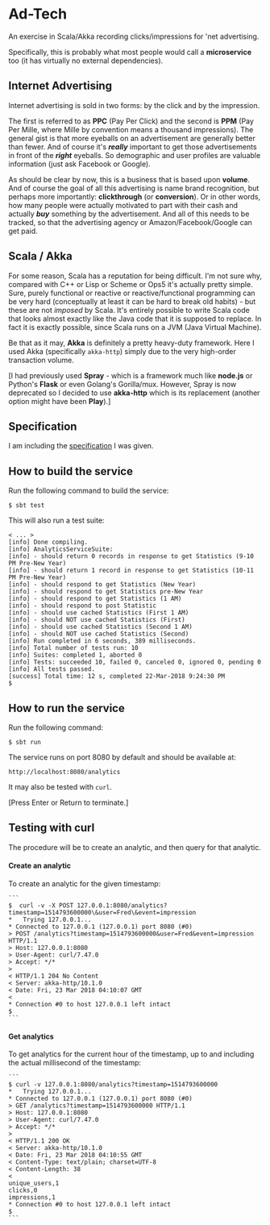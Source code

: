 # Ad-Tech

An exercise in Scala/Akka recording clicks/impressions for 'net advertising.

Specifically, this is probably what most people would call a __microservice__
too (it has virtually no external dependencies).

## Internet Advertising

Internet advertising is sold in two forms: by the click and by the impression.

The first is referred to as __PPC__ (Pay Per Click) and the second is __PPM__
(Pay Per Mille, where Mille by convention means a thousand impressions).
The general gist is that more eyeballs on an advertisement are generally
better than fewer. And of course it's ___really___ important to get those
advertisements in front of the ___right___ eyeballs. So demographic and
user profiles are valuable information (just ask Facebook or Google).

As should be clear by now, this is a business that is based upon __volume__.
And of course the goal of all this advertising is name brand recognition,
but perhaps more importantly: __clickthrough__ (or __conversion__). Or
in other words, how many people were actually motivated to part with their
cash and actually ___buy___ something by the advertisement. And all of this
needs to be tracked, so that the advertising agency or Amazon/Facebook/Google
can get paid.

## Scala / Akka

For some reason, Scala has a reputation for being difficult. I'm not sure why,
compared with C++ or Lisp or Scheme or Ops5 it's actually pretty simple. Sure,
purely functional or reactive or reactive/functional programming can be very
hard (conceptually at least it can be hard to break old habits) - but these
are not _imposed_ by Scala. It's entirely possible to write Scala code that
looks almost exactly like the Java code that it is supposed to replace.
In fact it is exactly possible, since Scala runs on a JVM (Java Virtual
Machine).

Be that as it may, __Akka__ is definitely a pretty heavy-duty framework.
Here I used Akka (specifically `akka-http`) simply due to the very high-order
transaction volume.

[I had previously used __Spray__ - which is a framework much like __node.js__
or Python's __Flask__ or even Golang's Gorilla/mux. However, Spray is now
deprecated so I decided to use __akka-http__ which is its replacement (another
option might have been __Play__).]

## Specification

I am including the [specification](../INSTRUCTIONS.md) I was given.

## How to build the service

Run the following command to build the service:

    $ sbt test

This will also run a test suite:

    < ... >
    [info] Done compiling.
    [info] AnalyticsServiceSuite:
    [info] - should return 0 records in response to get Statistics (9-10 PM Pre-New Year)
    [info] - should return 1 record in response to get Statistics (10-11 PM Pre-New Year)
    [info] - should respond to get Statistics (New Year)
    [info] - should respond to get Statistics pre-New Year
    [info] - should respond to get Statistics (1 AM)
    [info] - should respond to post Statistic
    [info] - should use cached Statistics (First 1 AM)
    [info] - should NOT use cached Statistics (First)
    [info] - should use cached Statistics (Second 1 AM)
    [info] - should NOT use cached Statistics (Second)
    [info] Run completed in 6 seconds, 389 milliseconds.
    [info] Total number of tests run: 10
    [info] Suites: completed 1, aborted 0
    [info] Tests: succeeded 10, failed 0, canceled 0, ignored 0, pending 0
    [info] All tests passed.
    [success] Total time: 12 s, completed 22-Mar-2018 9:24:30 PM
    $

## How to run the service

Run the following command:

    $ sbt run

The service runs on port 8080 by default and should be available at:

    http://localhost:8080/analytics

It may also be tested with `curl`.

[Press Enter or Return to terminate.]

## Testing with curl

The procedure will be to create an analytic, and then query for that analytic.

#### Create an analytic

To create an analytic for the given timestamp:

    ```
    $  curl -v -X POST 127.0.0.1:8080/analytics?timestamp=1514793600000\&user=Fred\&event=impression
    *   Trying 127.0.0.1...
    * Connected to 127.0.0.1 (127.0.0.1) port 8080 (#0)
    > POST /analytics?timestamp=1514793600000&user=Fred&event=impression HTTP/1.1
    > Host: 127.0.0.1:8080
    > User-Agent: curl/7.47.0
    > Accept: */*
    > 
    < HTTP/1.1 204 No Content
    < Server: akka-http/10.1.0
    < Date: Fri, 23 Mar 2018 04:10:07 GMT
    < 
    * Connection #0 to host 127.0.0.1 left intact
    $
    ```

#### Get analytics

To get analytics for the current hour of the timestamp, up
to and including the actual millisecond of the timestamp:

    ```
    $ curl -v 127.0.0.1:8080/analytics?timestamp=1514793600000
    *   Trying 127.0.0.1...
    * Connected to 127.0.0.1 (127.0.0.1) port 8080 (#0)
    > GET /analytics?timestamp=1514793600000 HTTP/1.1
    > Host: 127.0.0.1:8080
    > User-Agent: curl/7.47.0
    > Accept: */*
    > 
    < HTTP/1.1 200 OK
    < Server: akka-http/10.1.0
    < Date: Fri, 23 Mar 2018 04:10:55 GMT
    < Content-Type: text/plain; charset=UTF-8
    < Content-Length: 38
    < 
    unique_users,1
    clicks,0
    impressions,1
    * Connection #0 to host 127.0.0.1 left intact
    $
    ```
